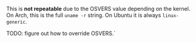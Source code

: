 This is **not repeatable** due to the OSVERS value depending on the kernel. On Arch,  this is the full `uname -r` string. On Ubuntu it is always `linux-generic`.

TODO: figure out how to override OSVERS.`
